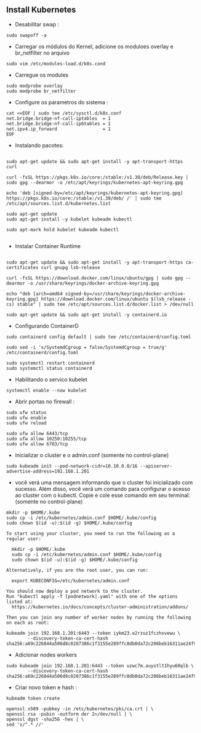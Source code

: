 ## Install Kubernetes

* Desabilitar swap :
```
sudo swapoff -a
```

* Carregar os módulos do Kernel, adicione os moduloes overlay e br_netfilter no arquivo
```
sudo vim /etc/modules-load.d/k8s.cond

```

* Carregue os modules
```
sudo modprobe overlay
sudo modprobe br_netfilter

```

* Configure os parametros do sistema :
```
cat <<EOF | sudo tee /etc/sysctl.d/k8s.conf
net.bridge.bridge-nf-call-iptables  = 1
net.bridge.bridge-nf-call-ip6tables = 1
net.ipv4.ip_forward                 = 1
EOF
```

* Instalando pacotes:
```

sudo apt-get update && sudo apt-get install -y apt-transport-https curl

curl -fsSL https://pkgs.k8s.io/core:/stable:/v1.30/deb/Release.key | sudo gpg --dearmor -o /etc/apt/keyrings/kubernetes-apt-keyring.gpg

echo 'deb [signed-by=/etc/apt/keyrings/kubernetes-apt-keyring.gpg] https://pkgs.k8s.io/core:/stable:/v1.30/deb/ /' | sudo tee /etc/apt/sources.list.d/kubernetes.list

sudo apt-get update
sudo apt-get install -y kubelet kubeadm kubectl

sudo apt-mark hold kubelet kubeadm kubectl


```

* Instalar Container Runtime

```

sudo apt-get update && sudo apt-get install -y apt-transport-https ca-certificates curl gnupg lsb-release

curl -fsSL https://download.docker.com/linux/ubuntu/gpg | sudo gpg --dearmor -o /usr/share/keyrings/docker-archive-keyring.gpg

echo "deb [arch=amd64 signed-by=/usr/share/keyrings/docker-archive-keyring.gpg] https://download.docker.com/linux/ubuntu $(lsb_release -cs) stable" | sudo tee /etc/apt/sources.list.d/docker.list > /dev/null

sudo apt-get update && sudo apt-get install -y containerd.io

```

* Configurando ContainerD
```
sudo containerd config default | sudo tee /etc/containerd/config.toml

sudo sed -i 's/SystemdCgroup = false/SystemdCgroup = true/g' /etc/containerd/config.toml

sudo systemctl restart containerd
sudo systemctl status containerd

```

* Habilitando o servico kubelet
```
systemctl enable --now kubelet
```

* Abrir portas no firewall :

```
sudo ufw status
sudo ufw enable
sudo ufw reload

```


```
sudo ufw allow 6443/tcp
sudo ufw allow 10250:10255/tcp
sudo ufw allow 6783/tcp

```

* Inicializar o cluster e o admin.conf (somente no control-plane)

```
sudo kubeadm init --pod-network-cidr=10.10.0.0/16 --apiserver-advertise-address=192.168.1.201
```

* você verá uma mensagem informando que o cluster foi inicializado com sucesso. Além disso, você verá um comando para configurar o acesso ao cluster com o kubectl. Copie e cole esse comando em seu terminal:  (somente no control-plane)

```
mkdir -p $HOME/.kube
sudo cp -i /etc/kubernetes/admin.conf $HOME/.kube/config
sudo chown $(id -u):$(id -g) $HOME/.kube/config
```

```
To start using your cluster, you need to run the following as a regular user:

  mkdir -p $HOME/.kube
  sudo cp -i /etc/kubernetes/admin.conf $HOME/.kube/config
  sudo chown $(id -u):$(id -g) $HOME/.kube/config

Alternatively, if you are the root user, you can run:

  export KUBECONFIG=/etc/kubernetes/admin.conf

You should now deploy a pod network to the cluster.
Run "kubectl apply -f [podnetwork].yaml" with one of the options listed at:
  https://kubernetes.io/docs/concepts/cluster-administration/addons/

Then you can join any number of worker nodes by running the following on each as root:

kubeadm join 192.168.1.201:6443 --token iykm23.e2rzuz1fczhxvewu \
        --discovery-token-ca-cert-hash sha256:a69c226844a506d8c0287386c1f3155e289ffc8db0da72c206beb16311ae24f9 
```

* Adicionar nodes workers
```
sudo kubeadm join 192.168.1.201:6443 --token uzwc7m.auystlt1hyu60qlb \
        --discovery-token-ca-cert-hash sha256:a69c226844a506d8c0287386c1f3155e289ffc8db0da72c206beb16311ae24f9 
```

* Criar novo token e hash :

```
kubeadm token create

openssl x509 -pubkey -in /etc/kubernetes/pki/ca.crt | \
openssl rsa -pubin -outform der 2>/dev/null | \
openssl dgst -sha256 -hex | \
sed 's/^.* //'

```